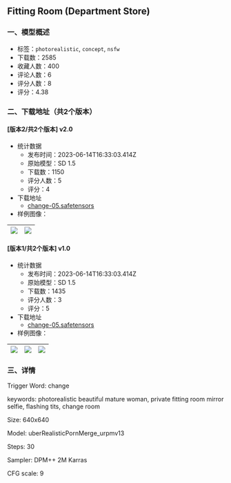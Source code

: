 ## Fitting Room (Department Store)
### 一、模型概述

- 标签：`photorealistic`, `concept`, `nsfw`
- 下载数：2585
- 收藏人数：400
- 评论人数：6
- 评分人数：8
- 评分：4.38

### 二、下载地址（共2个版本）

#### [版本2/共2个版本] v2.0

- 统计数据
  - 发布时间：2023-06-14T16:33:03.414Z
  - 原始模型：SD 1.5
  - 下载数：1150
  - 评分人数：5
  - 评分：4
- 下载地址
  - [change-05.safetensors](https://civitai.com/api/download/models/94141)
- 样例图像：

| <img src="https://image.civitai.com/xG1nkqKTMzGDvpLrqFT7WA/9e7a3239-fa25-4442-b083-d0de9db92b78/width=450/1114498.jpeg" /> | <img src="https://image.civitai.com/xG1nkqKTMzGDvpLrqFT7WA/62e2cf2d-6199-4c37-986e-70022872e133/width=450/1114499.jpeg" /> |
| ---- | ---- |

#### [版本1/共2个版本] v1.0

- 统计数据
  - 发布时间：2023-06-14T16:33:03.414Z
  - 原始模型：SD 1.5
  - 下载数：1435
  - 评分人数：3
  - 评分：5
- 下载地址
  - [change-05.safetensors](https://civitai.com/api/download/models/81214)
- 样例图像：

| <img src="https://image.civitai.com/xG1nkqKTMzGDvpLrqFT7WA/745ca4e6-7a1a-45e7-8a7a-b0d2ee18f90f/width=450/912405.jpeg" /> | <img src="https://image.civitai.com/xG1nkqKTMzGDvpLrqFT7WA/d188cace-2b9c-43fa-a7f9-260e62ec33ec/width=450/912398.jpeg" /> | <img src="https://image.civitai.com/xG1nkqKTMzGDvpLrqFT7WA/6a0f03ef-3b17-46c3-928f-8f55765a3855/width=450/912467.jpeg" /> |
| ---- | ---- | ---- |


### 三、详情
<p>Trigger Word: change</p><p>keywords: photorealistic beautiful mature woman, private fitting room mirror selfie, flashing tits, change room</p><p>Size: 640x640</p><p>Model: uberRealisticPornMerge_urpmv13</p><p>Steps: 30</p><p>Sampler: DPM++ 2M Karras</p><p>CFG scale: 9</p>